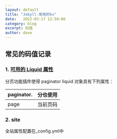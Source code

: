 ```yaml
---
layout: default
title: "Jekyll-常用的kv"
date:   2022-03-17 12:50:00
category: blog
excerpt: 码值
author: dave
---
```


## 常见的码值记录

### 1. [可用的 Liquid 属性](https://jekyllcn.com/docs/pagination/#%E5%8F%AF%E7%94%A8%E7%9A%84-liquid-%E5%B1%9E%E6%80%A7)

分页功能插件使得 paginator liquid 对象具有下列属性：

| paginator. | 分也使用 |
|:--------|:-------:|
| page | 当前页码 |


### 2. site

全站属性配置在_config.yml中

